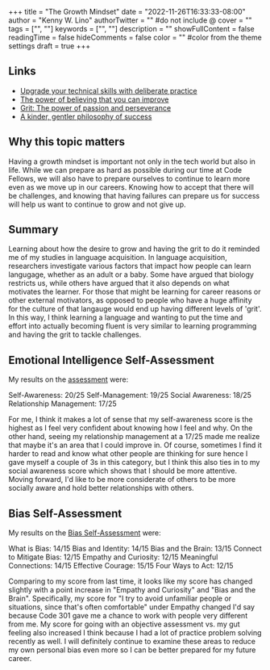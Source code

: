 +++
title = "The Growth Mindset"
date = "2022-11-26T16:33:33-08:00"
author = "Kenny W. Lino"
authorTwitter = "" #do not include @
cover = ""
tags = ["", ""]
keywords = ["", ""]
description = ""
showFullContent = false
readingTime = false
hideComments = false
color = "" #color from the theme settings
draft = true
+++

## Links

- [Upgrade your technical skills with deliberate practice](https://web.archive.org/web/20160616225417/http://www.happybearsoftware.com/upgrade-your-technical-skills-with-deliberate-practice)
- [The power of believing that you can improve](https://www.ted.com/talks/carol_dweck_the_power_of_believing_that_you_can_improve?language=en)
- [Grit: The power of passion and perseverance](https://www.ted.com/talks/angela_lee_duckworth_grit_the_power_of_passion_and_perseverance)
- [A kinder, gentler philosophy of success](https://www.ted.com/talks/alain_de_botton_a_kinder_gentler_philosophy_of_success)

## Why this topic matters

Having a growth mindset is important not only in the tech world but also in life. While we can prepare as hard as possible during our time at Code Fellows, we will also have to prepare ourselves to continue to learn more even as we move up in our careers. Knowing how to accept that there will be challenges, and knowing that having failures can prepare us for success will help us want to continue to grow and not give up.

## Summary

Learning about how the desire to grow and having the grit to do it reminded me of my studies in language acquisition. In language acquisition, researchers investigate various factors that impact how people can learn langugage, whether as an adult or a baby. Some have argued that biology restricts us, while others have argued that it also depends on what motivates the learner. For those that might be learning for career reasons or other external motivators, as opposed to people who have a huge affinity for the culture of that langauge would end up having different levels of 'grit'. In this way, I think learning a language and wanting to put the time and effort into actually becoming fluent is very similar to learning programming and having the grit to tackle challenges.

## Emotional Intelligence Self-Assessment

My results on the [assessment](https://codefellows.github.io/common_curriculum/career_coaching/201/emotional-intelligence-assessment.pdf) were:

Self-Awareness: 20/25
Self-Management: 19/25
Social Awareness: 18/25
Relationship Management: 17/25

For me, I think it makes a lot of sense that my self-awareness score is the highest as I feel very confident about knowing how I feel and why. On the other hand, seeing my relationship management at a 17/25 made me realize that maybe it's an area that I could improve in. Of course, sometimes I find it harder to read and know what other people are thinking for sure hence I gave myself a couple of 3s in this category, but I think this also ties in to my social awareness score which shows that I should be more attentive. Moving forward, I'd like to be more considerate of others to be more socially aware and hold better relationships with others.

## Bias Self-Assessment

My results on the [Bias Self-Assessment](https://codefellows.github.io/common_curriculum/career_coaching/301/bias-assessment.pdf) were:

What is Bias: 14/15
Bias and Identity: 14/15
Bias and the Brain: 13/15
Connect to Mitigate Bias: 12/15
Empathy and Curiosity: 12/15
Meaningful Connections: 14/15
Effective Courage: 15/15
Four Ways to Act: 12/15

Comparing to my score from last time, it looks like my score has changed slightly with a point increase in "Empathy and Curiosity" and "Bias and the Brain". Specifically, my score for "I try to avoid unfamiliar people or situations, since that's often comfortable" under Empathy changed I'd say because Code 301 gave me a chance to work with people very different from me. My score for going with an objective assessment vs. my gut feeling also increased I think because I had a lot of practice problem solving recently as well. I will definitely continue to examine these areas to reduce my own personal bias even more so I can be better prepared for my future career.
